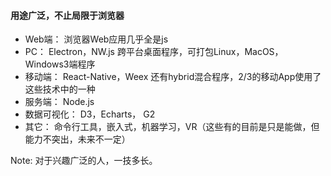 #### 用途广泛，不止局限于浏览器
* Web端： 浏览器Web应用几乎全是js
* PC： Electron，NW.js 跨平台桌面程序，可打包Linux，MacOS，Windows3端程序
* 移动端： React-Native，Weex 还有hybrid混合程序，2/3的移动App使用了这些技术中的一种
* 服务端： Node.js
* 数据可视化： D3，Echarts， G2 
* 其它： 命令行工具，嵌入式，机器学习，VR（这些有的目前是只是能做，但能力不突出，未来不一定）

Note:
对于兴趣广泛的人，一技多长。
